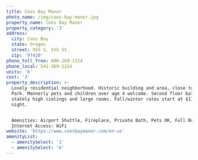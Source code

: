 ```yaml
---
title: Coos Bay Manor
photo_name: /img/coos-bay-manor.jpg
property_name: Coos Bay Manor
property_category: '3'
address:
  city: Coos Bay
  state: Oregon
  street: 955 S. 5th St.
  zip: '97420'
phone_toll_free: 800-269-1224
phone_local: 541-269-1224
units: '6'
cost: '3'
property_description: >-
  Lovely residential neighborhood. Historic building and area, close to Mingus
  Park. Mannerly pets and children over age 4 welcome. Second floor balcony,
  stately high cielings and large rooms. Fall/winter rates start at $115 per
  night.


  Amenities: Airport Shuttle, Fireplace, Private Bath, Pets OK, Full Breakfast,
  Internet Access: WiFi
website: 'https://www.coosbaymanor.com/en-us'
amenityList:
  - amenitySelect: '2'
  - amenitySelect: '6'
---
```


